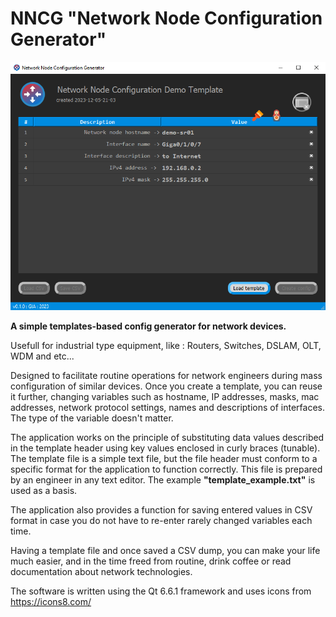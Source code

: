 # NNCG "Network Node Configuration Generator"

![nncg screenshot](screenshot.png)

<b>A simple templates-based config generator for network devices.</b>

Usefull for industrial type equipment, like : Routers, Switches, DSLAM, OLT, WDM and etc...

Designed to facilitate routine operations for network engineers during mass configuration of similar devices.
Once you create a template, you can reuse it further, changing variables such as hostname, IP addresses, masks, mac addresses, network protocol settings,
names and descriptions of interfaces. The type of the variable doesn't matter.

The application works on the principle of substituting data values described in the template header using key values enclosed
in curly braces (tunable). The template file is a simple text file, but the file header must conform to a specific format for the application to function correctly.
This file is prepared by an engineer in any text editor. The example <b>"template_example.txt"</b> is used as a basis.

The application also provides a function for saving entered values in CSV format in case you do not have to re-enter rarely changed variables each time.

Having a template file and once saved a CSV dump, you can make your life much easier, and in the time freed from routine, drink coffee or read documentation about network technologies.

The software is written using the Qt 6.6.1 framework and uses icons from https://icons8.com/